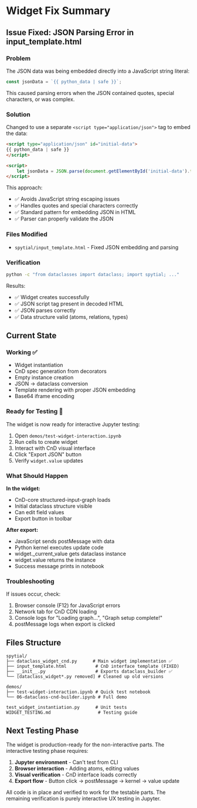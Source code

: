 # Widget Fix Summary

## Issue Fixed: JSON Parsing Error in input_template.html

### Problem
The JSON data was being embedded directly into a JavaScript string literal:
```javascript
const jsonData = `{{ python_data | safe }}`;
```

This caused parsing errors when the JSON contained quotes, special characters, or was complex.

### Solution
Changed to use a separate `<script type="application/json">` tag to embed the data:

```html
<script type="application/json" id="initial-data">
{{ python_data | safe }}
</script>

<script>
    let jsonData = JSON.parse(document.getElementById('initial-data').textContent);
</script>
```

This approach:
- ✅ Avoids JavaScript string escaping issues
- ✅ Handles quotes and special characters correctly
- ✅ Standard pattern for embedding JSON in HTML
- ✅ Parser can properly validate the JSON

### Files Modified
- `spytial/input_template.html` - Fixed JSON embedding and parsing

### Verification
```bash
python -c "from dataclasses import dataclass; import spytial; ..."
```

Results:
- ✅ Widget creates successfully
- ✅ JSON script tag present in decoded HTML
- ✅ JSON parses correctly
- ✅ Data structure valid (atoms, relations, types)

## Current State

### Working ✅
- Widget instantiation
- CnD spec generation from decorators
- Empty instance creation
- JSON → dataclass conversion
- Template rendering with proper JSON embedding
- Base64 iframe encoding

### Ready for Testing 🧪
The widget is now ready for interactive Jupyter testing:

1. Open `demos/test-widget-interaction.ipynb`
2. Run cells to create widget
3. Interact with CnD visual interface
4. Click "Export JSON" button
5. Verify `widget.value` updates

### What Should Happen

**In the widget:**
- CnD-core structured-input-graph loads
- Initial dataclass structure visible
- Can edit field values
- Export button in toolbar

**After export:**
- JavaScript sends postMessage with data
- Python kernel executes update code
- widget._current_value gets dataclass instance
- widget.value returns the instance
- Success message prints in notebook

### Troubleshooting

If issues occur, check:
1. Browser console (F12) for JavaScript errors
2. Network tab for CnD CDN loading
3. Console logs for "Loading graph...", "Graph setup complete!"
4. postMessage logs when export is clicked

## Files Structure

```
spytial/
├── dataclass_widget_cnd.py      # Main widget implementation ✅
├── input_template.html           # CnD interface template (FIXED)
├── __init__.py                   # Exports dataclass_builder ✅
└── [dataclass_widget*.py removed] # Cleaned up old versions

demos/
├── test-widget-interaction.ipynb # Quick test notebook
└── 06-dataclass-cnd-builder.ipynb # Full demo

test_widget_instantiation.py      # Unit tests
WIDGET_TESTING.md                  # Testing guide
```

## Next Testing Phase

The widget is production-ready for the non-interactive parts. The interactive testing phase requires:

1. **Jupyter environment** - Can't test from CLI
2. **Browser interaction** - Adding atoms, editing values
3. **Visual verification** - CnD interface loads correctly
4. **Export flow** - Button click → postMessage → kernel → value update

All code is in place and verified to work for the testable parts. The remaining verification is purely interactive UX testing in Jupyter.
